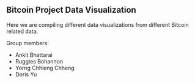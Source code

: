 ## Bitcoin Project Data Visualization

Here we are compiling different data visualizations from different Bitcoin related data. 

Group members:
* Ankit Bhattarai
* Ruggles Bohannon
* Yorng Chhieng Chheng
* Doris Yu

